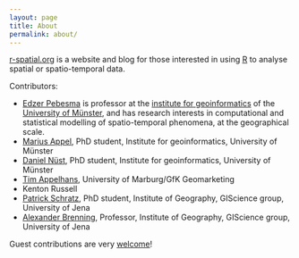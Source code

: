 ```yaml
---
layout: page
title: About
permalink: about/
---
```

[r-spatial.org](http://r-spatial.org/) is a website and blog for
those interested in using [R](http://www.r-project.org/) to analyse
spatial or spatio-temporal data.

Contributors:

* [Edzer Pebesma](http://www.uni-muenster.de/Geoinformatics/en/institute/staff/index.php/119/Edzer_Pebesma) is professor at the [institute for geoinformatics](http://ifgi.uni-muenster.de/en) of the [University of Münster](http://www.uni-muenster.de/en/), and has research interests in computational and statistical modelling of spatio-temporal phenomena, at the geographical scale.
* [Marius Appel](http://appel.staff.ifgi.de/), PhD student, Institute for geoinformatics, University of Münster
* [Daniel Nüst](http://www.uni-muenster.de/Geoinformatics/en/institute/staff/index.php/35/Daniel_N%C3%BCst), PhD student, Institute for geoinformatics, University of Münster
* [Tim Appelhans](http://www.uni-marburg.de/fb19/fachgebiete/umweltinformatik/appelhanst/), University of Marburg/GfK Geomarketing  
* Kenton Russell  
* [Patrick Schratz](https://pat-s.github.io), PhD student, Institute of Geography, GIScience group, University of Jena  
* [Alexander Brenning](http://www.geographie.uni-jena.de/Brenning.html), Professor, Institute of Geography, GIScience group, University of Jena  

Guest contributions are very [welcome](https://github.com/edzer/r-spatial/)!
